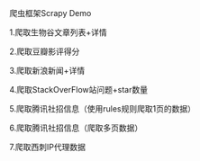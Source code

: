爬虫框架Scrapy Demo

1.爬取生物谷文章列表+详情

2.爬取豆瓣影评得分

3.爬取新浪新闻+详情

4.爬取StackOverFlow站问题+star数量

5.爬取腾讯社招信息（使用rules规则爬取1页的数据）

6.爬取腾讯社招信息（爬取多页数据）

7.爬取西刺IP代理数据
